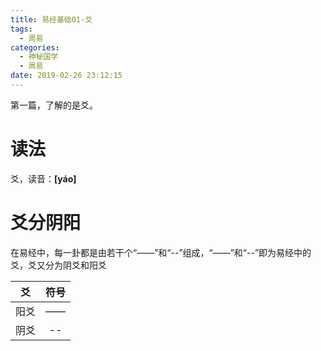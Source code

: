 ```yaml
---
title: 易经基础01-爻
tags:
  - 周易
categories:
  - 神秘国学
  - 周易
date: 2019-02-26 23:12:15
---
```



第一篇，了解的是爻。

<!-- more -->

# 读法

爻，读音：**[yáo]**

# 爻分阴阳

在易经中，每一卦都是由若干个“——”和“--”组成，“——”和“--”即为易经中的爻，爻又分为阴爻和阳爻

|爻|符号|
|:--:|:--:|
|阳爻|——|
|阴爻|--|
